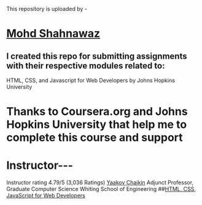 This repository is uploaded by - 
# [Mohd Shahnawaz](https://www.linkedin.com/in/shahkhan77)
## I created this repo for submitting assignments with their respective modules related to: 
HTML, CSS, and Javascript for Web Developers  by Johns Hopkins University

# Thanks to Coursera.org and Johns Hopkins University that help me to complete this course and support
# Instructor---
Instructor rating
4.79/5 (3,036 Ratings)
[Yaakov Chaikin](https://www.linkedin.com/in/yaakovchaikin)
Adjunct Professor, Graduate Computer Science
Whiting School of Engineering
##[HTML, CSS, JavaScript for Web Developers](https://www.coursera.org/learn/html-css-javascript-for-web-developers)
